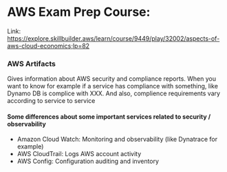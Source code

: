 # AWS Exam Prep Course:
Link: https://explore.skillbuilder.aws/learn/course/9449/play/32002/aspects-of-aws-cloud-economics;lp=82

### AWS Artifacts
Gives information about AWS security and compliance reports. When you want to know for example if a service has compliance with something, like Dynamo DB is complice with XXX.
And also, complience requirements vary according to service to service

#### Some differences about some important services related to security / observability 
- Amazon Cloud Watch: Monitoring and observability (like Dynatrace for example)
- AWS CloudTrail: Logs AWS account activity
- AWS Config: Configuration auditing and inventory

